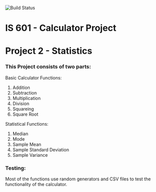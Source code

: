 
![Build Status](https://travis-ci.com/knp56/Calculator2.svg?branch=master)
# IS 601 - Calculator Project
<h1>Project 2 - Statistics</h1>

### This Project consists of two parts:

Basic Calculator Functions:
1. Addition
2. Subtraction
3. Multiplication
4. Division
5. Squareing
6. Square Root

Statistical Functions:
1. Median
2. Mode
3. Sample Mean
4. Sample Standard Deviation
5. Sample Variance

### Testing:

Most of the functions use random generators and CSV files to test the functionality of the calculator.